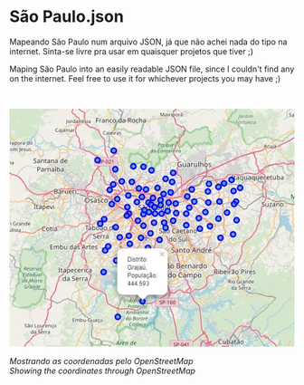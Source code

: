 # São Paulo.json

Mapeando São Paulo num arquivo JSON, já que não achei nada do tipo na internet. Sinta-se livre pra usar em quaisquer projetos que tiver ;)

Maping São Paulo into an easily readable JSON file, since I couldn't find any on the internet. Feel free to use it for whichever projects you may have ;)

<br/>
  
![alt text](https://raw.githubusercontent.com/caiobsilva/Sao-Paulo.json/master/res/sp_map.jpg)

*Mostrando as coordenadas pelo OpenStreetMap <br/>
Showing the coordinates through OpenStreetMap*
